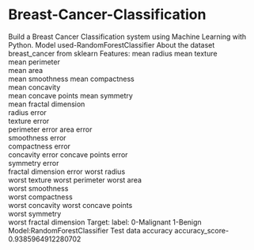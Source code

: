 # Breast-Cancer-Classification
Build a Breast Cancer Classification system using Machine Learning with Python. Model used-RandomForestClassifier
About the dataset
breast_cancer from sklearn
  Features:
    mean radius	
    mean texture	
    mean perimeter	
    mean area	
    mean smoothness	
    mean compactness	
    mean concavity	
    mean concave points	
    mean symmetry	
    mean fractal dimension	
    radius error	
    texture error	
    perimeter error	
    area error	
    smoothness error	
    compactness error	
    concavity error	
    concave points error	
    symmetry error	
    fractal dimension 
    error	worst radius	
    worst texture	worst 
    perimeter	worst area	
    worst smoothness	
    worst compactness	
    worst concavity	
    worst concave points	
    worst symmetry	
    worst fractal dimension
 Target:
    label:
      0-Malignant
      1-Benign
Model:RandomForestClassifier
Test data accuracy
  accuracy_score-0.9385964912280702
